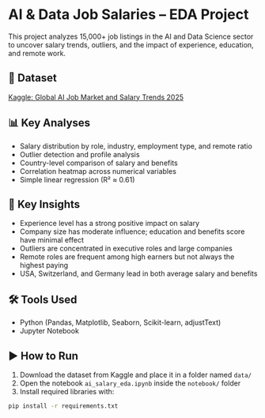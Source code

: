 # AI & Data Job Salaries – EDA Project

This project analyzes 15,000+ job listings in the AI and Data Science sector to uncover salary trends, outliers, and the impact of experience, education, and remote work.

## 📁 Dataset

[Kaggle: Global AI Job Market and Salary Trends 2025](https://www.kaggle.com/datasets/bismasajjad/global-ai-job-market-and-salary-trends-2025)

## 📊 Key Analyses

- Salary distribution by role, industry, employment type, and remote ratio  
- Outlier detection and profile analysis  
- Country-level comparison of salary and benefits  
- Correlation heatmap across numerical variables  
- Simple linear regression (R² ≈ 0.61)

## 🧠 Key Insights

- Experience level has a strong positive impact on salary  
- Company size has moderate influence; education and benefits score have minimal effect  
- Outliers are concentrated in executive roles and large companies  
- Remote roles are frequent among high earners but not always the highest paying  
- USA, Switzerland, and Germany lead in both average salary and benefits

## 🛠 Tools Used

- Python (Pandas, Matplotlib, Seaborn, Scikit-learn, adjustText)  
- Jupyter Notebook

## ▶️ How to Run

1. Download the dataset from Kaggle and place it in a folder named `data/`  
2. Open the notebook `ai_salary_eda.ipynb` inside the `notebook/` folder  
3. Install required libraries with:

```bash
pip install -r requirements.txt
